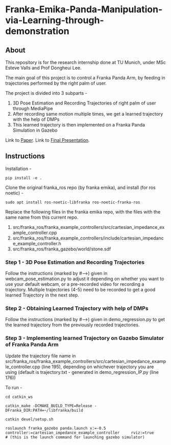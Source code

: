 # Franka-Emika-Panda-Manipulation-via-Learning-through-demonstration

## About
This repository is for the research internship done at TU Munich, under MSc Esteve Valls and Prof Dongheui Lee. 

The main goal of this project is to control a Franka Panda Arm, by feeding in trajectories performed by the right palm of user. 

The project is divided into 3 subparts -
1. 3D Pose Estimation and Recording Trajectories of right palm of user through MediaPipe
2. After recording same motion multiple times, we get a learned trajectory with the help of DMPs
3. This learned trajectory is then implemented on a Franka Panda Simulation in Gazebo

Link to [Paper](https://docs.google.com/document/d/15dwVdk-WKLVMnLVukNsmk3NElljAcn5vlwIM2_LcbXc/edit?usp=sharing).
Link to [Final Presentation](https://1drv.ms/p/s!AgS-uMOuiZu9hQuuwWgZkoKYTLNy).

## Instructions

Installation - 
```
pip install -e .
```

Clone the original franka_ros repo (by franka emika), and install (for ros noetic) - 
```
sudo apt install ros-noetic-libfranka ros-noetic-franka-ros
```

Replace the following files in the franka emika repo, with the files with the same name from this current repo.
1. src/franka_ros/franka_example_controllers/src/cartesian_impedance_example_controller.cpp
2. src/franka_ros/franka_example_controllers/include/cartesian_impedance_example_controller.h 
3. src/franka_ros/franka_gazebo/world/stone.sdf

### Step 1 - 3D Pose Estimation and Recording Trajectories
Follow the instructions (marked by #-->) given in webcam_pose_estimation.py to adjust it depending on whether you want to use your default webcam, or a pre-recorded video for recording a trajectory.
Multiple trajectories (4-5) need to be recorded to get a good learned Trajectory in the next step.

### Step 2 - Obtaining Learned Trajectory with help of DMPs
Follow the instructions (marked by #-->) given in demo_regression.py to get the learned trajectory from the previously recorded trajectories.

### Step 3 - Implementing learned Trajectory on Gazebo Simulator of Franka Panda Arm
Update the trajectory file name in src/franka_ros/franka_example_controllers/src/cartesian_impedance_example_controller.cpp (line 195), depending on whichever trajectory you are using (default is trajectory.txt - generated in demo_regression_IP.py (line 176))


To run - 
```
cd catkin_ws

catkin_make -DCMAKE_BUILD_TYPE=Release -DFranka_DIR:PATH=~/libfranka/build

catkin devel/setup.sh

roslaunch franka_gazebo panda.launch x:=-0.5     controller:=cartesian_impedance_example_controller     rviz:=true 
# (this is the launch command for launching gazebo simulator)
```
